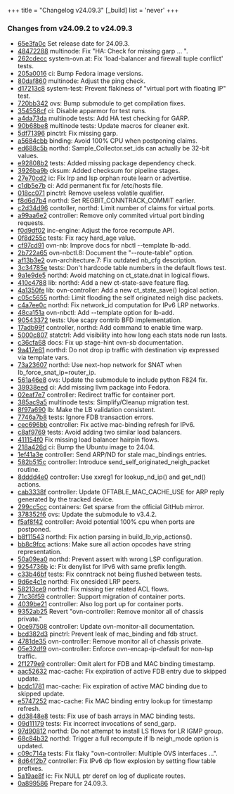 +++
title = "Changelog v24.09.3"
[_build]
  list = 'never'
+++

### Changes from v24.09.2 to v24.09.3

- [65e3fa0c](https://github.com/ovn-org/ovn/commit/65e3fa0cffcbeaddf6172542b31fc359587e8207) Set release date for 24.09.3.
- [48472288](https://github.com/ovn-org/ovn/commit/48472288bb71df655e5361fe4ac1a6c10149281a) multinode: Fix "HA: Check for missing garp ... ".
- [262cdecc](https://github.com/ovn-org/ovn/commit/262cdecccbbda78bf0597f6614c2d76259d51d45) system-ovn.at: Fix 'load-balancer and firewall tuple conflict' tests.
- [205a0016](https://github.com/ovn-org/ovn/commit/205a001667f52fe8a089d845282c28b4ec30223d) ci: Bump Fedora image versions.
- [80daf860](https://github.com/ovn-org/ovn/commit/80daf8605bee77307a0ff0748fe9d35bd8e906f4) multinode: Adjust the ping check.
- [d17213c8](https://github.com/ovn-org/ovn/commit/d17213c81cdc946608b7b9fc0196bfb587236e89) system-test: Prevent flakiness of "virtual port with floating IP" test.
- [720bb342](https://github.com/ovn-org/ovn/commit/720bb342780b462d27b7aeef23bfab88e035c65b) ovs: Bump submodule to get compilation fixes.
- [354558cf](https://github.com/ovn-org/ovn/commit/354558cfd5ccdb1914f1fa14c923ba4b2f04f84a) ci: Disable apparmor for test runs.
- [a4da73da](https://github.com/ovn-org/ovn/commit/a4da73daf19a39be660caf37dbf771bbb979aa51) multinode tests: Add HA test checking for GARP.
- [90b68be8](https://github.com/ovn-org/ovn/commit/90b68be89205e6026649649103078e935be617b3) multinode tests: Update macros for cleaner exit.
- [5df71396](https://github.com/ovn-org/ovn/commit/5df71396a7c8d3f427e468d9cc07e5f3ac116cd5) pinctrl: Fix missing garp.
- [a5684cbb](https://github.com/ovn-org/ovn/commit/a5684cbb212f8471a6d7ffb75fe8d7ef44ec6cb2) binding: Avoid 100% CPU when postponing claims.
- [ed688c5b](https://github.com/ovn-org/ovn/commit/ed688c5bf539d5aec9bba7b25b23f31f6bfdda7e) northd: Sample_Collector.set_ids can actually be 32-bit values.
- [e92808b2](https://github.com/ovn-org/ovn/commit/e92808b2dac476a0bee6c15f854ff87eef61d21d) tests: Added missing package dependency check.
- [3926ba9b](https://github.com/ovn-org/ovn/commit/3926ba9bb9df0172e4f0185315af1e27e3cb189c) cksum: Added checksum for pipeline stages.
- [27e70cd2](https://github.com/ovn-org/ovn/commit/27e70cd2c3badc2ffffbdbc6eea764876a350524) ic: Fix lrp and lsp orphan route learn or advertise.
- [c1db5e7b](https://github.com/ovn-org/ovn/commit/c1db5e7bca32d0a4dbf3a41f5e3e01a8c43d6cf8) ci: Add permanent fix for /etc/hosts file.
- [018cc071](https://github.com/ovn-org/ovn/commit/018cc071642d53801acc446907df8fab02d73ad6) pinctrl: Remove useless volatile qualifier.
- [f8d6d7b4](https://github.com/ovn-org/ovn/commit/f8d6d7b46322d83bbaaacb6970ff15085dd31fcc) northd: Set REGBIT_CONNTRACK_COMMIT earlier.
- [c2d34d96](https://github.com/ovn-org/ovn/commit/c2d34d96ba24dea60d843d633b3794ef3be11146) contoller, northd: Limit number of claims for virtual ports.
- [a99aa6e2](https://github.com/ovn-org/ovn/commit/a99aa6e2f08c4d34194fae44e0f3068dd8eaa700) controller: Remove only commited virtual port binding requests.
- [f0d9df02](https://github.com/ovn-org/ovn/commit/f0d9df0259f29b817d345f4b77cd1548618225f8) inc-engine: Adjust the force recompute API.
- [0f8d255c](https://github.com/ovn-org/ovn/commit/0f8d255c8765ddfdcfa8a0680bf4f14a37175b3a) tests: Fix racy hard_age value.
- [cf97cd91](https://github.com/ovn-org/ovn/commit/cf97cd9152221e0631d97e0794e812ae427a9000) ovn-nb: Improve docs for nbctl --template lb-add.
- [2b722a65](https://github.com/ovn-org/ovn/commit/2b722a651b7ded4a4c0281fa1fd119cdeccdeb3b) ovn-nbctl.8: Document the "--route-table" option.
- [af13b3e2](https://github.com/ovn-org/ovn/commit/af13b3e2131a71d6622cc9f257b8c636a36ed7be) ovn-architecture.7: Fix outdated nb_cfg description.
- [3c34785e](https://github.com/ovn-org/ovn/commit/3c34785edd76cfea353fb065a85d72e6a6435358) tests: Don't hardcode table numbers in the default flows test.
- [9a1e9de5](https://github.com/ovn-org/ovn/commit/9a1e9de500d3e060a29dfc7b7e55e2d840f64e06) northd: Avoid matching on ct_state.dnat in logical flows.
- [410c4788](https://github.com/ovn-org/ovn/commit/410c478850baa562d6d996600fe0dcd50097c91c) lib: northd: Add a new ct-state-save feature flag.
- [4a1350fe](https://github.com/ovn-org/ovn/commit/4a1350fea0eaf07feb1274f7f834de705b93e02b) lib: ovn-controller: Add a new ct_state_save() logical action.
- [c05c5655](https://github.com/ovn-org/ovn/commit/c05c5655483f7db0a0c584717df71c6bd8bd614d) northd: Limit flooding the self originated neigh disc packets.
- [c4a7ee0c](https://github.com/ovn-org/ovn/commit/c4a7ee0c3e166f2a25b0f8d92c89d87f80bcbfff) northd: Fix network_id computation for IPv6 LRP networks.
- [48ca151a](https://github.com/ovn-org/ovn/commit/48ca151a81f87a3ac9c5a90eef6ecf70f40fc367) ovn-nbctl: Add --template option for lb-add.
- [90543372](https://github.com/ovn-org/ovn/commit/905433722343700a130b3595aed69b01111f5538) tests: Use scapy contrib BFD implementation.
- [17adb99f](https://github.com/ovn-org/ovn/commit/17adb99fcc9832264567768a76a86790920f92ab) controller, northd: Add command to enable time warp.
- [5000c807](https://github.com/ovn-org/ovn/commit/5000c80709a6d2ac6a69d65e36156b3b3f0e335c) statctrl: Add visibility into how long each stats node run lasts.
- [c36cfa68](https://github.com/ovn-org/ovn/commit/c36cfa6861bd6d8154454428eadbad9280397913) docs: Fix up stage-hint ovn-sb documentation.
- [9a417e61](https://github.com/ovn-org/ovn/commit/9a417e613b579cbdc316ef46cf6357944fc68b2b) northd: Do not drop ip traffic with destination vip expressed via template vars.
- [73a23607](https://github.com/ovn-org/ovn/commit/73a236071981356cf9420e92a31765bd53313654) northd: Use next-hop network for SNAT when lb_force_snat_ip=router_ip.
- [561a46e8](https://github.com/ovn-org/ovn/commit/561a46e8d7c2defc31beed758e04f4d3b3ff3c81) ovs: Update the submodule to include python F824 fix.
- [39938eed](https://github.com/ovn-org/ovn/commit/39938eedad46b042964fc19023c65e4d60ad2b89) ci: Add missing llvm package into Fedora.
- [02eaf7e7](https://github.com/ovn-org/ovn/commit/02eaf7e710e6ec460c3e9edfef06c0d4cee843fb) controller: Redirect traffic for container port.
- [385ac9a5](https://github.com/ovn-org/ovn/commit/385ac9a54eb7684c7dc5dda9c84d5641e27a9e04) multinode tests: Simplify/Cleanup migration test.
- [8f97a690](https://github.com/ovn-org/ovn/commit/8f97a69082b9d53ff56cd5479c3183c88bc1843f) lb: Make the LB validation consistent.
- [7746a7b8](https://github.com/ovn-org/ovn/commit/7746a7b87d27acf205de34288c6c6ac568958a5e) tests: Ignore FDB transaction errors.
- [cec696bb](https://github.com/ovn-org/ovn/commit/cec696bb40e51920c54ddeab7bda8e22f99b1e79) controller: Fix active mac-binding refresh for IPv6.
- [c8af9769](https://github.com/ovn-org/ovn/commit/c8af97695f75d0227a1580414ae102948b633837) tests: Avoid adding two similar load balancers.
- [411154f0](https://github.com/ovn-org/ovn/commit/411154f0b0d2d3785431417df8b55f305506c360) Fix missing load balancer hairpin flows.
- [218a426d](https://github.com/ovn-org/ovn/commit/218a426d4dca9197792c7ee331499b754c014fd2) ci: Bump the Ubuntu image to 24.04.
- [1ef41a3e](https://github.com/ovn-org/ovn/commit/1ef41a3e17ff368eb360777078b042354da3ba6f) controller: Send ARP/ND for stale mac_bindings entries.
- [582b515c](https://github.com/ovn-org/ovn/commit/582b515c9fa94294b0cea85c4155414a0916b3ed) controller: Introduce send_self_originated_neigh_packet routine.
- [8dddd4e0](https://github.com/ovn-org/ovn/commit/8dddd4e003b30ac3670310d24cc7ca55cf3bbf59) controller: Use xxreg1 for lookup_nd_ip() and get_nd() actions.
- [cab3338f](https://github.com/ovn-org/ovn/commit/cab3338fd4489b5d5a9a6a1352f5f9a4d754aef3) controller: Update OFTABLE_MAC_CACHE_USE for ARP reply generated by the tracked device.
- [299cc5cc](https://github.com/ovn-org/ovn/commit/299cc5ccfbd6076c9d2b3371776ad18b2790f2ac) containers: Get sparse from the official GitHub mirror.
- [378352f6](https://github.com/ovn-org/ovn/commit/378352f6a4803ef7ffdc6c7dec8b3e11e1d1072c) ovs: Update the submodule to v3.4.2.
- [f5af8f42](https://github.com/ovn-org/ovn/commit/f5af8f420ef0bad47a674e37a0f9589f7bd3f790) controller: Avoid potential 100% cpu when ports are postponed.
- [b8f11543](https://github.com/ovn-org/ovn/commit/b8f115437601335f2216eefa274d5de6b34d789b) northd: Fix action parsing in build_lb_vip_actions().
- [bb8c9fcc](https://github.com/ovn-org/ovn/commit/bb8c9fcc611b2adcf088e5ec7ff0f9f538149db0) actions: Make sure all action opcodes have string representation.
- [50a09ea0](https://github.com/ovn-org/ovn/commit/50a09ea020620640ec50ec8096b3e6ab16c931eb) northd: Prevent assert with wrong LSP configuration.
- [9254736b](https://github.com/ovn-org/ovn/commit/9254736b5dff93880aad5625df9a7478c30636aa) ic: Fix denylist for IPv6 with same prefix length.
- [c33b46bf](https://github.com/ovn-org/ovn/commit/c33b46bf91bf9a93563eab39fa8c02a4b42abd68) tests: Fix conntrack not being flushed between tests.
- [9d6e4c1e](https://github.com/ovn-org/ovn/commit/9d6e4c1ef22a65e6918184788852acd18a206a1a) northd: Fix onesided LRP peers.
- [58213ce9](https://github.com/ovn-org/ovn/commit/58213ce91d394af286f2e1f9e7ff4e35329342f2) northd: Fix missing tier related ACL flows.
- [71c36f59](https://github.com/ovn-org/ovn/commit/71c36f598e29cb02e95f15e34707299204a3c8d0) controller: Support migration of container ports.
- [4039be21](https://github.com/ovn-org/ovn/commit/4039be21627701442220907174e2fda691ef94aa) controller: Also log port up for container ports.
- [9352ab25](https://github.com/ovn-org/ovn/commit/9352ab25fc0f75e8692d3034a9067ab75ab0e90b) Revert "ovn-controller: Remove monitor all of chassis private."
- [0ce97508](https://github.com/ovn-org/ovn/commit/0ce97508f9d2a66f277d35e4610c6b912cbe08b8) controller: Update ovn-monitor-all documentation.
- [bcd382d3](https://github.com/ovn-org/ovn/commit/bcd382d3a51ff6076bc48239a13f7fa2fa93d285) pinctrl: Prevent leak of mac_binding and fdb struct.
- [4781de35](https://github.com/ovn-org/ovn/commit/4781de35ad73b585ea756aa6f4808d6904f13c73) ovn-controller: Remove monitor all of chassis private.
- [05e32df9](https://github.com/ovn-org/ovn/commit/05e32df9f0e17beed99c332febba031e497fbb94) ovn-controller: Enforce ovn-encap-ip-default for non-lsp traffic.
- [2f1279e9](https://github.com/ovn-org/ovn/commit/2f1279e9b055fdadde464401c1ba8f14f94a7a88) controller: Omit alert for FDB and MAC binding timestamp.
- [aac52632](https://github.com/ovn-org/ovn/commit/aac52632d011a998872925fae98f67bc53f7c0a3) mac-cache: Fix expiration of active FDB entry due to skipped update.
- [bcdc1781](https://github.com/ovn-org/ovn/commit/bcdc178176d3caec0271f849f429b7d2123c28c5) mac-cache: Fix expiration of active MAC binding due to skipped update.
- [e5747252](https://github.com/ovn-org/ovn/commit/e574725207d74cbe5154e5e3456610a8bff2ff80) mac-cache: Fix MAC binding entry lookup for timestamp refresh.
- [dd3848e8](https://github.com/ovn-org/ovn/commit/dd3848e81442971125fa29ce4c036957b2e3e5ca) tests: Fix use of bash arrays in MAC binding tests.
- [09d11179](https://github.com/ovn-org/ovn/commit/09d11179296ed341a4c38e010580092d58779455) tests: Fix incorrect invocations of send_garp.
- [97d90812](https://github.com/ovn-org/ovn/commit/97d908128c240f25b0ba92016584c228c7db76d8) northd: Do not attempt to install LS flows for LR IGMP group.
- [68c84b32](https://github.com/ovn-org/ovn/commit/68c84b32977a630b6ddd33da327290309dc76f71) northd: Trigger a full recompute if lb neigh_mode option is updated.
- [c09c714a](https://github.com/ovn-org/ovn/commit/c09c714a6beb413c479983d2a301411e81d89f71) tests: Fix flaky "ovn-controller: Multiple OVS interfaces ...".
- [8d64f2b7](https://github.com/ovn-org/ovn/commit/8d64f2b7dcef24d175151ba5e0732281cdeb6d54) controller: Fix IPv6 dp flow explosion by setting flow table prefixes.
- [5a19ae8f](https://github.com/ovn-org/ovn/commit/5a19ae8fa2965e4bf6864f84dfd1adef85ba4b13) ic: Fix NULL ptr deref on log of duplicate routes.
- [0a899586](https://github.com/ovn-org/ovn/commit/0a899586b9ec222b335a956021971de1c2dd2312) Prepare for 24.09.3.